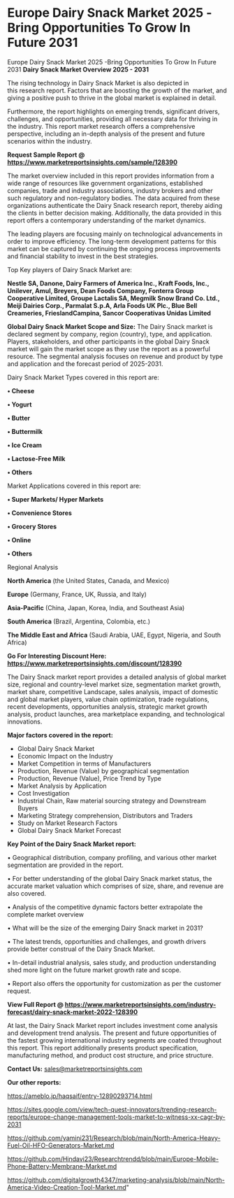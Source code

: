 # Europe Dairy Snack Market 2025 -Bring Opportunities To Grow In Future 2031
Europe Dairy Snack Market 2025 -Bring Opportunities To Grow In Future 2031
<Strong> Dairy Snack Market Overview 2025 - 2031</strong>

The rising technology in Dairy Snack Market is also depicted in this research report. Factors that are boosting the growth of the market, and giving a positive push to thrive in the global market is explained in detail.

Furthermore, the report highlights on emerging trends, significant drivers, challenges, and opportunities, providing all necessary data for thriving in the industry. This report market research offers a comprehensive perspective, including an in-depth analysis of the present and future scenarios within the industry.

<strong>Request Sample Report @ <a href=https://www.marketreportsinsights.com/sample/128390>https://www.marketreportsinsights.com/sample/128390</a></strong>

The market overview included in this report provides information from a wide range of resources like government organizations, established companies, trade and industry associations, industry brokers and other such regulatory and non-regulatory bodies. The data acquired from these organizations authenticate the Dairy Snack research report, thereby aiding the clients in better decision making. Additionally, the data provided in this report offers a contemporary understanding of the market dynamics.

The leading players are focusing mainly on technological advancements in order to improve efficiency. The long-term development patterns for this market can be captured by continuing the ongoing process improvements and financial stability to invest in the best strategies.

Top Key players of Dairy Snack Market are:

<strong>Nestle SA, Danone, Dairy Farmers of America Inc., Kraft Foods, Inc., Unilever, Amul, Breyers, Dean Foods Company, Fonterra Group Cooperative Limited, Groupe Lactalis SA, Megmilk Snow Brand Co. Ltd., Meiji Dairies Corp., Parmalat S.p.A, Arla Foods UK Plc., Blue Bell Creameries, FrieslandCampina, Sancor Cooperativas Unidas Limited</strong>

<strong><b>Global Dairy Snack Market Scope and Size:</b></strong>
The Dairy Snack market is declared segment by company, region (country), type, and application. Players, stakeholders, and other participants in the global Dairy Snack market will gain the market scope as they use the report as a powerful resource. The segmental analysis focuses on revenue and product by type and application and the forecast period of 2025-2031.

Dairy Snack Market Types covered in this report are:

<strong>• Cheese

• Yogurt

• Butter

• Buttermilk

• Ice Cream

• Lactose-Free Milk

• Others</strong>

Market Applications covered in this report are:

<strong>• Super Markets/ Hyper Markets

• Convenience Stores

• Grocery Stores

• Online

• Others</strong> 

Regional Analysis

<strong>North America</strong> (the United States, Canada, and Mexico)

<strong>Europe</strong> (Germany, France, UK, Russia, and Italy)

<strong>Asia-Pacific</strong> (China, Japan, Korea, India, and Southeast Asia)

<strong>South America</strong> (Brazil, Argentina, Colombia, etc.)

<strong>The Middle East and Africa</strong> (Saudi Arabia, UAE, Egypt, Nigeria, and South Africa)

<strong>Go For Interesting Discount Here: <a href=https://www.marketreportsinsights.com/discount/128390>https://www.marketreportsinsights.com/discount/128390</a></strong>

The Dairy Snack market report provides a detailed analysis of global market size, regional and country-level market size, segmentation market growth, market share, competitive Landscape, sales analysis, impact of domestic and global market players, value chain optimization, trade regulations, recent developments, opportunities analysis, strategic market growth analysis, product launches, area marketplace expanding, and technological innovations.

<strong><b>Major factors covered in the report:</b></strong>
<ul>
  <li>Global Dairy Snack Market </li>
  <li>Economic Impact on the Industry</li>
  <li>Market Competition in terms of Manufacturers</li>
  <li>Production, Revenue (Value) by geographical segmentation</li>
  <li>Production, Revenue (Value), Price Trend by Type</li>
  <li>Market Analysis by Application</li>
  <li>Cost Investigation</li>
  <li>Industrial Chain, Raw material sourcing strategy and Downstream Buyers</li>
  <li>Marketing Strategy comprehension, Distributors and Traders</li>
  <li>Study on Market Research Factors</li>
  <li>Global Dairy Snack Market Forecast</li>
</ul>

<strong><b>Key Point of the Dairy Snack Market report:</b></strong>

• Geographical distribution, company profiling, and various other market segmentation are provided in the report.

• For better understanding of the global Dairy Snack market status, the accurate market valuation which comprises of size, share, and revenue are also covered.

• Analysis of the competitive dynamic factors better extrapolate the complete market overview

• What will be the size of the emerging Dairy Snack market in 2031?

• The latest trends, opportunities and challenges, and growth drivers provide better construal of the Dairy Snack Market.

• In-detail industrial analysis, sales study, and production understanding shed more light on the future market growth rate and scope.

• Report also offers the opportunity for customization as per the customer request.

<strong><b>View Full Report @ <a href=https://www.marketreportsinsights.com/industry-forecast/dairy-snack-market-2022-128390>https://www.marketreportsinsights.com/industry-forecast/dairy-snack-market-2022-128390</a></b></strong>


At last, the Dairy Snack Market report includes investment come analysis and development trend analysis. The present and future opportunities of the fastest growing international industry segments are coated throughout this report. This report additionally presents product specification, manufacturing method, and product cost structure, and price structure.

<strong>Contact Us:</strong>
sales@marketreportsinsights.com

<strong>Our other reports:</strong>

<a href=https://ameblo.jp/haqsaif/entry-12890293714.html>https://ameblo.jp/haqsaif/entry-12890293714.html</a>

<a href=https://sites.google.com/view/tech-quest-innovators/trending-research-reports/europe-change-management-tools-market-to-witness-xx-cagr-by-2031>https://sites.google.com/view/tech-quest-innovators/trending-research-reports/europe-change-management-tools-market-to-witness-xx-cagr-by-2031</a>

<a href=https://github.com/yamini231/Research/blob/main/North-America-Heavy-Fuel-Oil-HFO-Generators-Market.md>https://github.com/yamini231/Research/blob/main/North-America-Heavy-Fuel-Oil-HFO-Generators-Market.md</a>

<a href=https://github.com/Hindavi23/Researchtrendd/blob/main/Europe-Mobile-Phone-Battery-Membrane-Market.md>https://github.com/Hindavi23/Researchtrendd/blob/main/Europe-Mobile-Phone-Battery-Membrane-Market.md</a>

<a href=https://github.com/digitalgrowth4347/marketing-analysis/blob/main/North-America-Video-Creation-Tool-Market.md>https://github.com/digitalgrowth4347/marketing-analysis/blob/main/North-America-Video-Creation-Tool-Market.md</a>"
